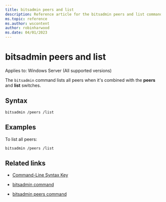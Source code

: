 ```yaml
---
title: bitsadmin peers and list
description: Reference article for the bitsadmin peers and list command that lists all peers.
ms.topic: reference
ms.author: wscontent
author: robinharwood
ms.date: 04/01/2023
---
```


# bitsadmin peers and list

Applies to: Windows Server (All supported versions)

The `bitsadmin` command lists all peers when it's combined with the **peers** and **list** switches.

## Syntax

```CLI
bitsadmin /peers /list
```

## Examples

To list all peers:

```CLI
bitsadmin /peers /list
```

## Related links

- [Command-Line Syntax Key](command-line-syntax-key.md)

- [bitsadmin command](bitsadmin.md)

- [bitsadmin peers command](bitsadmin-peers.md)